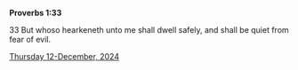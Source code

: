 **Proverbs 1:33**

33 But whoso hearkeneth unto me shall dwell safely, and shall be quiet from fear of evil. 

[Thursday 12-December, 2024](https://getbible.life/kjv/Proverbs/1/33)

